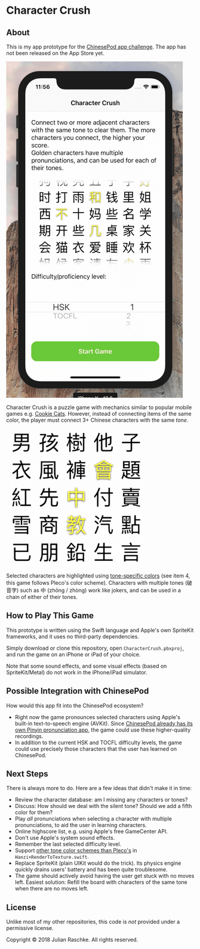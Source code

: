 # Character Crush

## About

This is my app prototype for the [ChinesePod app challenge](https://chinesepod.app).
The app has not been released on the App Store yet.

![Demo](Assets/Demo.gif)

Character Crush is a puzzle game with mechanics similar to popular mobile games e.g. [Cookie Cats](https://www.youtube.com/watch?v=iPxZIp0cbJE&t=1m10s).
However, instead of connecting items of the same color, the player must connect 3+ Chinese characters with the same *tone*.

![Connecting Tiles](Assets/Connecting.gif)

Selected characters are highlighted using [tone-specific colors](https://chinesepod.com/blog/2017/04/17/learn-chinese-tones-properly/) (see item 4, this game follows Pleco's color scheme).
Characters with multiple tones (破音字) such as 中 (zhōng / zhòng) work like jokers, and can be used in a chain of either of their tones.

## How to Play This Game

This prototype is written using the Swift language and Apple's own SpriteKit frameworks, and it uses no third-party dependencies.

Simply download or clone this repository, open `CharacterCrush.pbxproj`, and run the game on an iPhone or iPad of your choice.

Note that some sound effects, and some visual effects (based on SpriteKit/Metal) do not work in the iPhone/iPad simulator.

## Possible Integration with ChinesePod

How would this app fit into the ChinesePod ecosystem?

* Right now the game pronounces selected characters using Apple's built-in text-to-speech engine (AVKit).
  Since [ChinesePod already has its own Pinyin pronunciation app](https://itunes.apple.com/us/app/pinyin-by-chinesepod/id833178097?mt=8), the game could use these higher-quality recordings.
* In addition to the current HSK and TOCFL difficulty levels, the game could use precisely those characters that the user has learned on ChinesePod. 

## Next Steps

There is always more to do. Here are a few ideas that didn't make it in time:

* Review the character database: am I missing any characters or tones?
* Discuss: How should we deal with the silent tone? Should we add a fifth color for them?
* Play *all* pronunciations when selecting a character with multiple pronunciations, to aid the user in learning characters.
* Online highscore list, e.g. using Apple's free GameCenter API.
* Don't use Apple's system sound effects.
* Remember the last selected difficulty level.
* Support [other tone color schemes than Pleco's](http://laowaichinese.net/tone-colors-and-what-pleco-did-with-them.htm) in `Hanzi+RenderToTexture.swift`.
* Replace SpriteKit (plain UIKit would do the trick).
  Its physics engine quickly drains users' battery and has been quite troublesome.
* The game should actively avoid having the user get stuck with no moves left.
  Easiest solution: Refill the board with characters of the same tone when there are no moves left.

## License

Unlike most of my other repositories, this code is *not* provided under a permissive license.

Copyright © 2018 Julian Raschke. All rights reserved.
